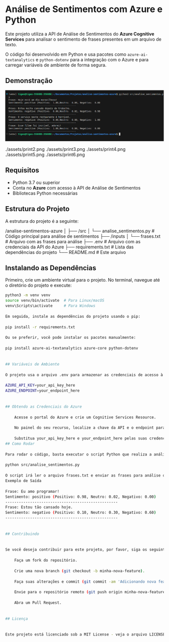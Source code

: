 
# Análise de Sentimentos com Azure e Python

Este projeto utiliza a API de Análise de Sentimentos do **Azure Cognitive Services** para analisar o sentimento de frases presentes em um arquivo de texto. 

O código foi desenvolvido em Python e usa pacotes como `azure-ai-textanalytics` e `python-dotenv` para a integração com o Azure e para carregar variáveis de ambiente de forma segura.



## Demonstração

![Print do Terminal rodando a análise](./assets/print1.png)

./assets/print2.png
./assets/print3.png
./assets/print4.png
./assets/print5.png
./assets/print6.png

## Requisitos

- Python 3.7 ou superior
- Conta no **Azure** com acesso à API de Análise de Sentimentos
- Bibliotecas Python necessárias


## Estrutura do Projeto

A estrutura do projeto é a seguinte:

/analise-sentimentos-azure
│
├── /src
│   └── analise_sentimentos.py    # Código principal para análise de sentimentos
├── /inputs
│   └── frases.txt               # Arquivo com as frases para análise
├── .env                         # Arquivo com as credenciais da API do Azure
├── requirements.txt             # Lista das dependências do projeto
└── README.md                    # Este arquivo
## Instalando as Dependências

Primeiro, crie um ambiente virtual para o projeto. No terminal, navegue até o diretório do projeto e execute:

```bash
python3 -m venv venv
source venv/bin/activate  # Para Linux/macOS
venv\Scripts\activate     # Para Windows

Em seguida, instale as dependências do projeto usando o pip:

pip install -r requirements.txt

Ou se preferir, você pode instalar os pacotes manualmente:

pip install azure-ai-textanalytics azure-core python-dotenv


## Variáveis de Ambiente

O projeto usa o arquivo .env para armazenar as credenciais de acesso à API do Azure de forma segura. Certifique-se de criar um arquivo .env no diretório raiz do projeto com as seguintes variáveis:

AZURE_API_KEY=your_api_key_here
AZURE_ENDPOINT=your_endpoint_here


## Obtendo as Credenciais do Azure

    Acesse o portal do Azure e crie um Cognitive Services Resource.

    No painel do seu recurso, localize a chave da API e o endpoint para a Análise de Sentimentos.

    Substitua your_api_key_here e your_endpoint_here pelas suas credenciais no arquivo .env.
## Como Rodar

Para rodar o código, basta executar o script Python que realiza a análise de sentimentos:

python src/analise_sentimentos.py

O script irá ler o arquivo frases.txt e enviar as frases para análise de sentimentos utilizando a API do Azure. O resultado será exibido no terminal, mostrando o sentimento (Positivo, Neutro, Negativo) de cada frase, com a respectiva confiança em cada categoria.
Exemplo de Saída

Frase: Eu amo programar!
Sentimento: positivo (Positivo: 0.98, Neutro: 0.02, Negativo: 0.00)
--------------------------------------------------
Frase: Estou tão cansado hoje.
Sentimento: negativo (Positivo: 0.10, Neutro: 0.30, Negativo: 0.60)
--------------------------------------------------


## Contribuindo


Se você deseja contribuir para este projeto, por favor, siga os seguintes passos:

    Faça um fork do repositório.

    Crie uma nova branch (git checkout -b minha-nova-feature).

    Faça suas alterações e commit (git commit -am 'Adicionando nova feature').

    Envie para o repositório remoto (git push origin minha-nova-feature).

    Abra um Pull Request.


## Licença


Este projeto está licenciado sob a MIT License - veja o arquivo LICENSE para mais detalhes.

